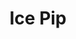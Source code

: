 ---
templateKey: blog-post
featuredpost: false
featuredimage: /assets/Ice_Pip.png
title: Ice Pip
description: Fish~Pole
testfield: 322
---